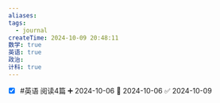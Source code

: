```yaml
---
aliases: 
tags:
  - journal
createTime: 2024-10-09 20:48:11
数学: true
英语: true
政治: 
计科: true
---
```

- [x] #英语 阅读4篇 ➕ 2024-10-06 📅 2024-10-06 ✅ 2024-10-09